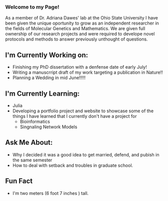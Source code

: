 ### Welcome to my Page!

As a member of Dr. Adriana Dawes' lab at the Ohio State University I have been given the unique oportunity to grow as an independent researcher in the fields of Molecular Genetics and Mathematics. We are given full ownership of our research projects and were required to develope novel protocols and methods to answer previously unthought of questions. 

## I'm Currently Working on:
 
 - Finishing my PhD dissertation with a denfense date of early July!
 - Writing a manuscrript draft of my work targeting a publication in Nature!!
 - Planning a Wedding in mid June!!!!!
 
## I'm Currently Learning:

 - Julia
 - Developing a portfolio project and website to showcase some of the things I have learned that I currently don't have a project for
   - Bioinformatics
   - Singnaling Network Models

## Ask Me About:

 - Why I decided it was a good idea to get married, defend, and pubish in the same semester
 - How to deal with setback and troubles in graduate school.
 
 ## Fun Fact
 - I'm two meters (6 foot 7 inches ) tall.

<!--
**Shayne-Falco/Shayne-Falco** is a ✨ _special_ ✨ repository because its `README.md` (this file) appears on your GitHub profile.

Here are some ideas to get you started:

- 🔭 I’m currently working on ...
- 🌱 I’m currently learning ...
- 👯 I’m looking to collaborate on ...
- 🤔 I’m looking for help with ...
- 💬 Ask me about ...
- 📫 How to reach me: ...
- 😄 Pronouns: ...
- ⚡ Fun fact: ...
-->
